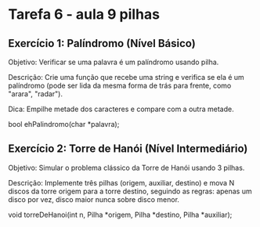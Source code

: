 # Tarefa 6 - aula 9 pilhas

## Exercício 1: Palíndromo (Nível Básico)
Objetivo: Verificar se uma palavra é um palíndromo usando pilha.

Descrição: Crie uma função que recebe uma string e verifica se ela é um palíndromo (pode ser lida da mesma forma de trás para frente, como "arara", "radar").

Dica: Empilhe metade dos caracteres e compare com a outra metade.



bool ehPalindromo(char *palavra);


## Exercício 2: Torre de Hanói (Nível Intermediário)
Objetivo: Simular o problema clássico da Torre de Hanói usando 3 pilhas.

Descrição: Implemente três pilhas (origem, auxiliar, destino) e mova N discos da torre origem para a torre destino, seguindo as regras: apenas um disco por vez, disco maior nunca sobre disco menor.


void torreDeHanoi(int n, Pilha *origem, Pilha *destino, Pilha *auxiliar);